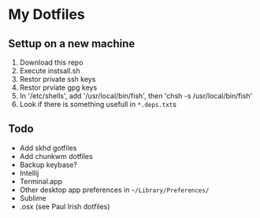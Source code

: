 # My Dotfiles

## Settup on a new machine
1. Download this repo
1. Execute instsall.sh
1. Restor private ssh keys
1. Restor prviate gpg keys
1. In '/etc/shells', add '/usr/local/bin/fish', then 'chsh -s /usr/local/bin/fish'
1. Look if there is something usefull in `*.deps.txt`s

## Todo
- Add skhd gotfiles
- Add chunkwm dotfiles
- Backup keybase?
- Intellij
- Terminal.app
- Other desktop app preferences in `~/Library/Preferences/`
- Sublime
- .osx (see Paul Irish dotfiles)

